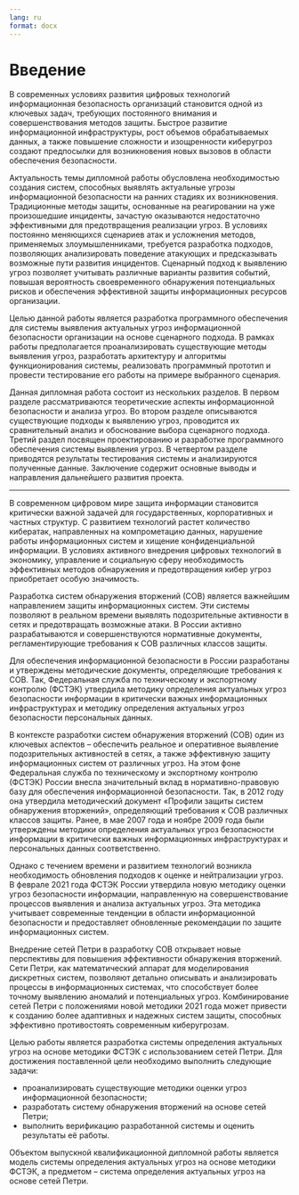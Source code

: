 ```yaml
---
lang: ru
format: docx
---
```


<!-- Разработка системы обнаружения вторжений на основе сетей Петри -->

<!-- Разработка программного обеспечения системы выявления актуальных угроз информационной безопасности организации на основе сценарного подхода -->

# Введение

В современных условиях развития цифровых технологий информационная безопасность организаций становится одной из ключевых задач, требующих постоянного внимания и совершенствования методов защиты. Быстрое развитие информационной инфраструктуры, рост объемов обрабатываемых данных, а также повышение сложности и изощренности киберугроз создают предпосылки для возникновения новых вызовов в области обеспечения безопасности.

Актуальность темы дипломной работы обусловлена необходимостью создания систем, способных выявлять актуальные угрозы информационной безопасности на ранних стадиях их возникновения. Традиционные методы защиты, основанные на реагировании на уже произошедшие инциденты, зачастую оказываются недостаточно эффективными для предотвращения реализации угроз. В условиях постоянно меняющихся сценариев атак и усложнения методов, применяемых злоумышленниками, требуется разработка подходов, позволяющих анализировать поведение атакующих и предсказывать возможные пути развития инцидентов. Сценарный подход к выявлению угроз позволяет учитывать различные варианты развития событий, повышая вероятность своевременного обнаружения потенциальных рисков и обеспечения эффективной защиты информационных ресурсов организации.

Целью данной работы является разработка программного обеспечения для системы выявления актуальных угроз информационной безопасности организации на основе сценарного подхода. В рамках работы предполагается проанализировать существующие методы выявления угроз, разработать архитектуру и алгоритмы функционирования системы, реализовать программный прототип и провести тестирование его работы на примере выбранного сценария.

Данная дипломная работа состоит из нескольких разделов. В первом разделе рассматриваются теоретические аспекты информационной безопасности и анализа угроз. Во втором разделе описываются существующие подходы к выявлению угроз, проводится их сравнительный анализ и обоснование выбора сценарного подхода. Третий раздел посвящен проектированию и разработке программного обеспечения системы выявления угроз. В четвертом разделе приводятся результаты тестирования системы и анализируются полученные данные. Заключение содержит основные выводы и направления дальнейшего развития проекта.

---

В современном цифровом мире защита информации становится критически важной задачей для государственных, корпоративных и частных структур. С развитием технологий растет количество кибератак, направленных на компрометацию данных, нарушение работы информационных систем и хищение конфиденциальной информации. В условиях активного внедрения цифровых технологий в экономику, управление и социальную сферу необходимость эффективных методов обнаружения и предотвращения кибер угроз приобретает особую значимость.

Разработка систем обнаружения вторжений (СОВ) является важнейшим направлением защиты информационных систем. Эти системы позволяют в реальном времени выявлять подозрительные активности в сетях и предотвращать возможные атаки. В России активно разрабатываются и совершенствуются нормативные документы, регламентирующие требования к СОВ различных классов защиты.

Для обеспечения информационной безопасности в России разработаны и утверждены методические документы, определяющие требования к СОВ. Так, Федеральная служба по техническому и экспортному контролю (ФСТЭК) утвердила методику определения актуальных угроз безопасности информации в критически важных информационных инфраструктурах и методику определения актуальных угроз безопасности персональных данных.

В контексте разработки систем обнаружения вторжений (СОВ) один из ключевых аспектов – обеспечить реальное и оперативное выявление подозрительных активностей в сетях, а также эффективную защиту информационных систем от различных угроз. На этом фоне Федеральная служба по техническому и экспортному контролю (ФСТЭК) России внесла значительный вклад в нормативно-правовую базу для обеспечения информационной безопасности. Так, в 2012 году она утвердила методический документ «Профили защиты систем обнаружения вторжений», определяющий требования к СОВ различных классов защиты. Ранее, в мае 2007 года и ноябре 2009 года были утверждены методики определения актуальных угроз безопасности информации в критически важных информационных инфраструктурах и персональных данных соответственно.

Однако с течением времени и развитием технологий возникла необходимость обновления подходов к оценке и нейтрализации угроз. В феврале 2021 года ФСТЭК России утвердила новую методику оценки угроз безопасности информации, направленную на совершенствование процессов выявления и анализа актуальных угроз. Эта методика учитывает современные тенденции в области информационной безопасности и предоставляет обновленные рекомендации по защите информационных систем.

Внедрение сетей Петри в разработку СОВ открывает новые перспективы для повышения эффективности обнаружения вторжений. Сети Петри, как математический аппарат для моделирования дискретных систем, позволяют детально описывать и анализировать процессы в информационных системах, что способствует более точному выявлению аномалий и потенциальных угроз. Комбинирование сетей Петри с положениями новой методики 2021 года может привести к созданию более адаптивных и надежных систем защиты, способных эффективно противостоять современным киберугрозам.

Целью работы является разработка системы определения актуальных угроз на основе методики ФСТЭК с использованием сетей Петри. Для достижения поставленной цели необходимо выполнить следующие задачи:

- проанализировать существующие методики оценки угроз информационной безопасности;
- разработать систему обнаружения вторжений на основе сетей Петри;
- выполнить верификацию разработанной системы и оценить результаты её работы.

Объектом выпускной квалификационной дипломной работы является модель системы определения актуальных угроз на основе методики ФСТЭК, а предметом – система определения актуальных угроз на основе сетей Петри.
